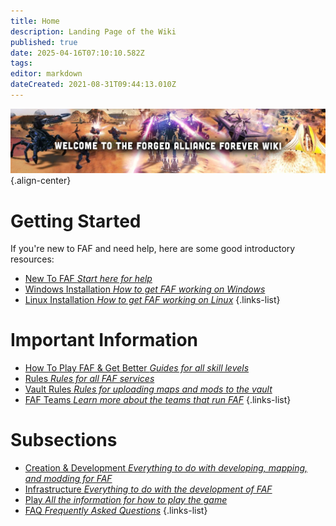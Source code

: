 ```yaml
---
title: Home
description: Landing Page of the Wiki
published: true
date: 2025-04-16T07:10:10.582Z
tags: 
editor: markdown
dateCreated: 2021-08-31T09:44:13.010Z
---
```


![wiki-banner.jpg](/images/wiki-banner.jpg){.align-center}

# Getting Started
If you're new to FAF and need help, here are some good introductory resources:

- [New To FAF *Start here for help*](https://wiki.faforever.com/en/Play/Learning/New-To-FAF)
- [Windows Installation *How to get FAF working on Windows*](https://wiki.faforever.com/en/Play/Windows-Install)
- [Linux Installation *How to get FAF working on Linux*](https://wiki.faforever.com/en/Play/Linux-Install)
{.links-list}


# Important Information

- [How To Play FAF & Get Better *Guides for all skill levels*](https://wiki.faforever.com/en/Play/Learning-SupCom/Beginner-1v1-Guide)
- [Rules *Rules for all FAF services*](https://wiki.faforever.com/en/Play/FAF-Rules)
- [Vault Rules *Rules for uploading maps and mods to the vault*](https://wiki.faforever.com/en/Development/Vault/Rules)
- [FAF Teams *Learn more about the teams that run FAF*](https://wiki.faforever.com/en/Infrastructure/FAF-Teams)
{.links-list}


# Subsections

- [Creation & Development *Everything to do with developing, mapping, and modding for FAF*](https://wiki.faforever.com/en/Development)
- [Infrastructure *Everything to do with the development of FAF*](https://wiki.faforever.com/en/Infrastructure)
- [Play *All the information for how to play the game*](https://wiki.faforever.com/en/Play)
- [FAQ *Frequently Asked Questions*](https://wiki.faforever.com/en/FAQ)
{.links-list}